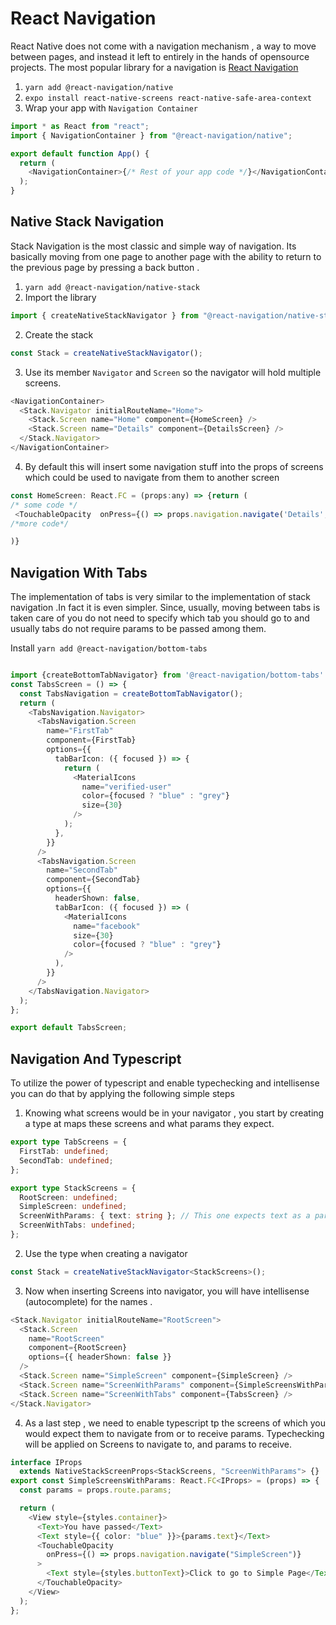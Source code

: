 # React Navigation

React Native does not come with a navigation mechanism , a way to move between pages, and instead it left to entirely in the hands of opensource projects.
The most popular library for a navigation is [React Navigation](https://reactnavigation.org)

1. `yarn add @react-navigation/native`
2. `expo install react-native-screens react-native-safe-area-context`
3. Wrap your app with `Navigation Container`

```js
import * as React from "react";
import { NavigationContainer } from "@react-navigation/native";

export default function App() {
  return (
    <NavigationContainer>{/* Rest of your app code */}</NavigationContainer>
  );
}
```

## Native Stack Navigation

Stack Navigation is the most classic and simple way of navigation. Its basically moving from one page to another page with the ability to return to the previous page by pressing a back button .

1. `yarn add @react-navigation/native-stack`
1. Import the library

```js
import { createNativeStackNavigator } from "@react-navigation/native-stack";
```

2. Create the stack

```js
const Stack = createNativeStackNavigator();
```

3. Use its member `Navigator` and `Screen` so the navigator will hold multiple screens.

```js
<NavigationContainer>
  <Stack.Navigator initialRouteName="Home">
    <Stack.Screen name="Home" component={HomeScreen} />
    <Stack.Screen name="Details" component={DetailsScreen} />
  </Stack.Navigator>
</NavigationContainer>
```

4. By default this will insert some navigation stuff into the props of screens which could be used to navigate from them to another screen

```js
const HomeScreen: React.FC = (props:any) => {return (
/* some code */
 <TouchableOpacity  onPress={() => props.navigation.navigate('Details',{id:3})}>
/*more code*/

)}
```

## Navigation With Tabs

The implementation of tabs is very similar to the implementation of stack navigation .In fact it is even simpler. Since, usually, moving between tabs is taken care of you do not need to specify which tab you should go to and usually tabs do not require params to be passed among them.

Install `yarn add @react-navigation/bottom-tabs` 

```ts

import {createBottomTabNavigator} from '@react-navigation/bottom-tabs'
const TabsScreen = () => {
  const TabsNavigation = createBottomTabNavigator();
  return (
    <TabsNavigation.Navigator>
      <TabsNavigation.Screen
        name="FirstTab"
        component={FirstTab}
        options={{
          tabBarIcon: ({ focused }) => {
            return (
              <MaterialIcons
                name="verified-user"
                color={focused ? "blue" : "grey"}
                size={30}
              />
            );
          },
        }}
      />
      <TabsNavigation.Screen
        name="SecondTab"
        component={SecondTab}
        options={{
          headerShown: false,
          tabBarIcon: ({ focused }) => (
            <MaterialIcons
              name="facebook"
              size={30}
              color={focused ? "blue" : "grey"}
            />
          ),
        }}
      />
    </TabsNavigation.Navigator>
  );
};

export default TabsScreen;
```

## Navigation And Typescript

To utilize the power of typescript and enable typechecking and intellisense you can do that by applying the following simple steps

1. Knowing what screens would be in your navigator , you start by creating a type at maps these screens and what params they expect.

```ts
export type TabScreens = {
  FirstTab: undefined;
  SecondTab: undefined;
};

export type StackScreens = {
  RootScreen: undefined;
  SimpleScreen: undefined;
  ScreenWithParams: { text: string }; // This one expects text as a parameter.
  ScreenWithTabs: undefined;
};
```

2. Use the type when creating a navigator

```ts
const Stack = createNativeStackNavigator<StackScreens>();
```

3. Now when inserting Screens into navigator, you will have intellisense (autocomplete) for the names .

```ts
<Stack.Navigator initialRouteName="RootScreen">
  <Stack.Screen
    name="RootScreen"
    component={RootScreen}
    options={{ headerShown: false }}
  />
  <Stack.Screen name="SimpleScreen" component={SimpleScreen} />
  <Stack.Screen name="ScreenWithParams" component={SimpleScreensWithParams} />
  <Stack.Screen name="ScreenWithTabs" component={TabsScreen} />
</Stack.Navigator>
```

4. As a last step , we need to enable typescript tp the screens of which you would expect them to navigate from or to receive params.
   Typechecking will be applied on Screens to navigate to, and params to receive.

```ts
interface IProps
  extends NativeStackScreenProps<StackScreens, "ScreenWithParams"> {}
export const SimpleScreensWithParams: React.FC<IProps> = (props) => {
  const params = props.route.params;

  return (
    <View style={styles.container}>
      <Text>You have passed</Text>
      <Text style={{ color: "blue" }}>{params.text}</Text>
      <TouchableOpacity
        onPress={() => props.navigation.navigate("SimpleScreen")}
      >
        <Text style={styles.buttonText}>Click to go to Simple Page</Text>
      </TouchableOpacity>
    </View>
  );
};
```
